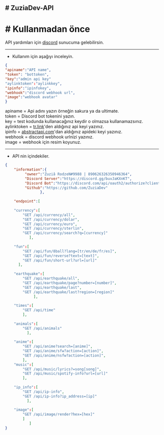 ## # ZuziaDev-API

# # Kullanmadan önce

API yardımları için [discord](https://discord.gg/buvJaKXnKT) sunucuma gelebilirsin.

<hr>

- Kullanım için aşağıyı inceleyin.

```json
{
"apiname":"API name",
"token": "bottoken",
"key":"admin api key"
"aylinktoken":"aylinkkey",
"ipinfo":"ipinfokey",
"webhook":"discord webhook url",
"image":"webhook avatar"
}
```

apiname = Api adını yazın örneğin sakura ya da ultimate.<br>
token = Discord bot tokenini yazın.<br>
key = test kodunda kullanacağınız keydir o olmazsa kullanamazsınız.<br>
aylinktoken = [tr.link](https://tr.link)'den aldığınız api keyi yazınız.<br>
ipinfo = [abstractapi.com](https://abstractapi.com)'dan aldığınız apideki keyi yazınız.<br>
webhook = discord webhook urlnizi yazınız.<br>
image = webhook için resim koyunuz.<br>

<hr>

- API nin içindekiler.

```json
{
    "information":{
         "owner":"Zuziâ RodzeN#9988 | 890626326350946364",
         "Discord Server":"https://discord.gg/buvJaKXnKT",
         "Discord Bot":"https://discord.com/api/oauth2/authorize?client_id=1060713660286246912&permissions=8&scope=bot%20applications.commands",
         "Github":"https://github.com/ZuziaDev"
                },
    
    "endpoint":[
    
    "currency":[
        "GET /api/currency/all",
        "GET /api/currency/dolar",
        "GET /api/currency/euro",
        "GET /api/currency/sterlin",
        "GET /api/currency/search?q=[currency]"
           ],
    
    "fun":[
        "GET /api/fun/8ball?lang=[tr/en/de/fr/es]",
        "GET /api/fun/reverse?text=[text]",
        "GET /api/fun/short-url?url=[url]"
      ],
    
    "earthquake":[
        "GET /api/earthquake/all",
        "GET /api/earthquake/page?number=[number]",
        "GET /api/earthquake/last",
        "GET /api/earthquake/last?region=[region]"
             ],
    
    "times":[
        "GET /api/time"
        ],
    
    "animals":[
        "GET /api/animals"
          ],
    
    "anime":[
        "GET /api/anime?search=[anime]",
        "GET /api/anime/sfw?action=[action]",
        "GET /api/anime/nsfw?action=[action]",
        ],
    "music":[
        "GET /api/music/lyrics?=song[song]",
        "GET /api/music/spotify-info?url=[url]"
        ],
    
    "ip_info":[
        "GET /api/ip-info",
        "GET /api/ip-info?ip_address=[ip]"
          ],
    
    "image":[
        "GET /api/image/render?hex=[hex]"
        ]
           ]
}
```
